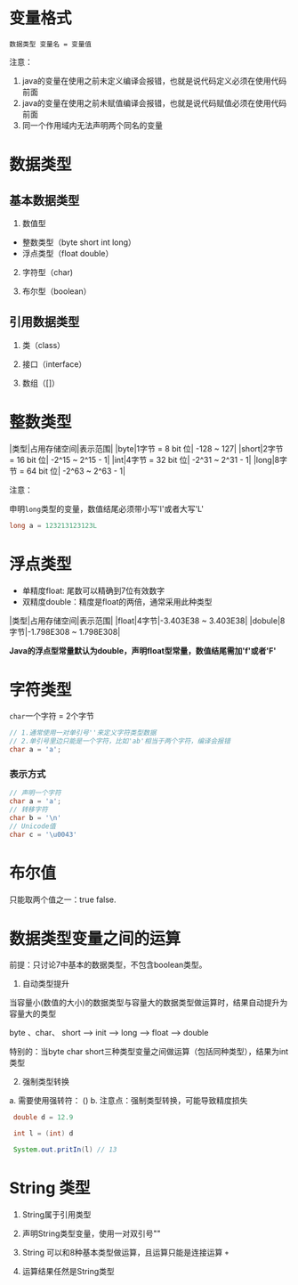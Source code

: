 # 变量格式

`数据类型 变量名 = 变量值`

注意：

1. java的变量在使用之前未定义编译会报错，也就是说代码定义必须在使用代码前面
2. java的变量在使用之前未赋值编译会报错，也就是说代码赋值必须在使用代码前面
3. 同一个作用域内无法声明两个同名的变量


# 数据类型

## 基本数据类型

1. 数值型
  - 整数类型（byte short int long）
  - 浮点类型（float double）

2. 字符型（char)

3. 布尔型（boolean）

## 引用数据类型

1. 类（class）

2. 接口（interface）

3. 数组（[]）

# 整数类型


|类型|占用存储空间|表示范围|
|byte|1字节 = 8 bit 位| -128 ~ 127|
|short|2字节 = 16 bit 位| -2^15 ~ 2^15 - 1|
|int|4字节 = 32 bit 位| -2^31 ~ 2^31 - 1|
|long|8字节 = 64 bit 位| -2^63 ~ 2^63 - 1|

注意：

申明`long`类型的变量，数值结尾必须带小写'l'或者大写'L'

```java
long a = 123213123123L
```

# 浮点类型

* 单精度float: 尾数可以精确到7位有效数字
* 双精度double：精度是float的两倍，通常采用此种类型

|类型|占用存储空间|表示范围|
|float|4字节|-3.403E38 ~ 3.403E38|
|dobule|8字节|-1.798E308 ~ 1.798E308|

**Java的浮点型常量默认为double，声明float型常量，数值结尾需加'f'或者'F'**

# 字符类型

`char`一个字符 = 2个字节

```java
// 1.通常使用一对单引号''来定义字符类型数据
// 2.单引号里边只能是一个字符，比如'ab'相当于两个字符，编译会报错
char a = 'a';
```

### 表示方式

```java
// 声明一个字符
char a = 'a';
// 转移字符
char b = '\n' 
// Unicode值
char c = '\u0043'
```

# 布尔值

只能取两个值之一：true false.

# 数据类型变量之间的运算

前提：只讨论7中基本的数据类型，不包含boolean类型。

1. 自动类型提升

  当容量小(数值的大小)的数据类型与容量大的数据类型做运算时，结果自动提升为容量大的类型

  byte 、char、 short --> init --> long --> float --> double

  特别的：当byte char short三种类型变量之间做运算（包括同种类型），结果为int类型

2. 强制类型转换

 a. 需要使用强转符： ()
 b. 注意点：强制类型转换，可能导致精度损失

 ```java
  double d = 12.9

  int l = (int) d

  System.out.pritIn(l) // 13
 ```

# String 类型

1. String属于引用类型

2. 声明String类型变量，使用一对双引号""

3. String 可以和8种基本类型做运算，且运算只能是连接运算 `+`

4. 运算结果任然是String类型